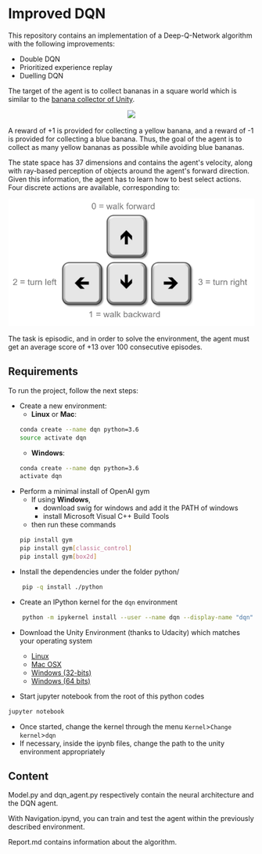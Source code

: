 # Improved DQN
This repository contains an implementation of a Deep-Q-Network algorithm with the following improvements:  
- Double DQN
- Prioritized experience replay    
- Duelling DQN


The target of the agent is to collect bananas in a square world which is similar to the [banana collector of Unity](https://github.com/Unity-Technologies/ml-agents/blob/master/docs/Learning-Environment-Examples.md#banana-collector).<br/>

<p align="center">
  <img src="https://github.com/ClemPalf/Deep-RL-agents/blob/main/Improved%20DQN/images/banana.gif"/>
</p>
  
A reward of +1 is provided for collecting a yellow banana, and a reward of -1 is provided for collecting a blue banana. Thus, the goal of the agent is to collect as many yellow bananas as possible while avoiding blue bananas.  

The state space has 37 dimensions and contains the agent's velocity, along with ray-based perception of objects around the agent's forward direction. Given this information, the agent has to learn how to best select actions. Four discrete actions are available, corresponding to:

<p align="center">
  <img src="https://github.com/ClemPalf/Deep-RL-agents/blob/main/Improved%20DQN/images/actions.png"/>
</p>

The task is episodic, and in order to solve the environment, the agent must get an average score of +13 over 100 consecutive episodes.



## Requirements
To run the project, follow the next steps:
* Create a new environment:
	* __Linux__ or __Mac__: 
	```bash
	conda create --name dqn python=3.6
	source activate dqn
	```
	* __Windows__: 
	```bash
	conda create --name dqn python=3.6 
	activate dqn
	```
* Perform a minimal install of OpenAI gym
	* If using __Windows__, 
		* download swig for windows and add it the PATH of windows
		* install Microsoft Visual C++ Build Tools
	* then run these commands
	```bash
	pip install gym
	pip install gym[classic_control]
	pip install gym[box2d]
	```
* Install the dependencies under the folder python/
```bash
	pip -q install ./python 
```
* Create an IPython kernel for the `dqn` environment
```bash
	python -m ipykernel install --user --name dqn --display-name "dqn"
```
* Download the Unity Environment (thanks to Udacity) which matches your operating system
	* [Linux](https://s3-us-west-1.amazonaws.com/udacity-drlnd/P1/Banana/Banana_Linux.zip)
	* [Mac OSX](https://s3-us-west-1.amazonaws.com/udacity-drlnd/P1/Banana/Banana.app.zip)
	* [Windows (32-bits)](https://s3-us-west-1.amazonaws.com/udacity-drlnd/P1/Banana/Banana_Windows_x86.zip)
	* [Windows (64 bits)](https://s3-us-west-1.amazonaws.com/udacity-drlnd/P1/Banana/Banana_Windows_x86_64.zip)

* Start jupyter notebook from the root of this python codes
```bash
jupyter notebook
```
* Once started, change the kernel through the menu `Kernel`>`Change kernel`>`dqn`
* If necessary, inside the ipynb files, change the path to the unity environment appropriately  

## Content
Model.py and dqn_agent.py respectively contain the neural architecture and the DQN agent.   
  
With Navigation.ipynd, you can train and test the agent within the previously described environment. 

Report.md contains information about the algorithm.
